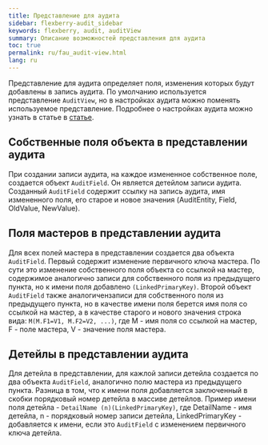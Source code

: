 ```yaml
---
title: Представление для аудита
sidebar: flexberry-audit_sidebar
keywords: flexberry, audit, auditView
summary: Описание возможностей представления для аудита
toc: true
permalink: ru/fau_audit-view.html
lang: ru
---
```


Представление для аудита определяет поля, изменения которых будут добавлены в запись аудита.
По умолчанию используется представление `AuditView`, но в настройках аудита можно поменять используемое представление.
Подробнее о настройках аудита можно узнать в статье в [статье](/fau_audit-install.html).

## Собственные поля объекта в представлении аудита

При создании записи аудита, на каждое измененное собственное поле, создается объект `AuditField`. Он является детейлом записи аудита.
Созданный `AuditField` содержит ссылку на запись аудита, имя измененного поля, его старое и новое значения (AuditEntity, Field, OldValue, NewValue).

## Поля мастеров в представлении аудита

Для всех полей мастера в представлении создается два объекта `AuditField`. Первый содержит изменение первичного ключа мастера.
По сути это изменение собственного поля объекта со ссылкой на мастер, содержимое аналогично записи для собственного поля из предыдущего пункта, но к имени поля добавлено `(LinkedPrimaryKey)`.
Второй объект `AuditField` также аналогичензаписи для собственного поля из предыдущего пункта, но в качестве имени поля берется имя поля со ссылкой на мастер, а в качестве старого и нового значения строка вида:
`M(M.F1=V1, M.F2=V2, ...)`, где M - имя поля со ссылкой на мастер, F - поле мастера, V - значение поля мастера.

## Детейлы в представлении аудита

Для детейла в представлении, для кажлой записи детейла создается по два объекта `AuditField`, аналогично полю мастера из предыдущего пункта. Разница в том, что к имени поля добавляется заключенный в скобки порядковый номер детейла в массиве детейлов.
Пример имени поля детейла - `DetailName (n)(LinkedPrimaryKey)`, где DetailName - имя детейла, n - порядковый номер записи детейла, LinkedPrimaryKey - добавляется к имени, если это `AuditField` с изменением первичного ключа детейла.
